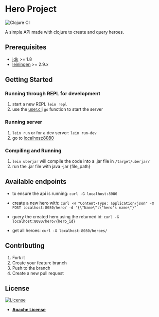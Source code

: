 # Hero Project

![Clojure CI](https://github.com/pcdro/clojure-hangman/workflows/Clojure%20CI/badge.svg?branch=master)

A simple API made with clojure to create and query heroes.

## Prerequisites

- [jdk](https://www.oracle.com/technetwork/pt/java/javase/downloads/index.html) >= 1.8
- [leiningen](https://leiningen.org/) >= 2.9.x

## Getting Started

### Running through REPL for development

1. start a new REPL `lein repl`
2. use the [user.clj](\dev\user.clj) `go` function to start the server

### Running server

1. `lein run` or for a dev server: `lein run-dev`
2. go to [localhost:8080](localhost:8080)

### Compiling and Running

1. `lein uberjar` will compile the code into a .jar file in `/target/uberjar/`
2. run the .jar file with java -jar {file_path}

## Available endpoints

- to ensure the api is running:
  `curl -G localhost:8080`

- create a new hero with:
  `curl -H "Content-Type: application/json" -X POST localhost:8080/hero/ -d "{\"Name\":\"hero's name\"}"`

- query the created hero using the returned id:
  `curl -G localhost:8080/hero/{hero_id}`

- get all heroes:
  `curl -G localhost:8080/heroes/`

## Contributing

1. Fork it
2. Create your feature branch
3. Push to the branch
4. Create a new pull request

## License

[![License](https://img.shields.io/badge/License-Apache%202.0-yellowgreen.svg)](https://opensource.org/licenses/Apache-2.0)

- **[Apache License](http://www.apache.org/licenses/)**
